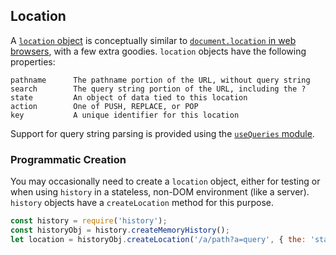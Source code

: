 ## Location

A [`location` object](Terms.md#location) is conceptually similar to [`document.location` in web browsers](https://developer.mozilla.org/en-US/docs/Web/API/Document/location), with a few extra goodies. `location` objects have the following properties:

```
pathname      The pathname portion of the URL, without query string
search        The query string portion of the URL, including the ?
state         An object of data tied to this location
action        One of PUSH, REPLACE, or POP
key           A unique identifier for this location
```

Support for query string parsing is provided using the [`useQueries` module](QuerySupport.md).

### Programmatic Creation

You may occasionally need to create a `location` object, either for testing or when using `history` in a stateless, non-DOM environment (like a server). `history` objects have a `createLocation` method for this purpose.

```js
const history = require('history');
const historyObj = history.createMemoryHistory();
let location = historyObj.createLocation('/a/path?a=query', { the: 'state' })
```
